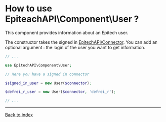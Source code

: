 # How to use EpiteachAPI\Component\User ?
This component provides information about an Epitech user.

The constructor takes the signed in [EpitechAPI\Connector](connector.md).
You can add an optional argument : the login of the user you want to get information.

```php
// ...

use EpitechAPI\Component\User;

// Here you have a signed in connector

$signed_in_user = new User($connector);

$defrei_r_user = new User($connector, 'defrei_r');

// ...
```

___
[Back to index](index.md)